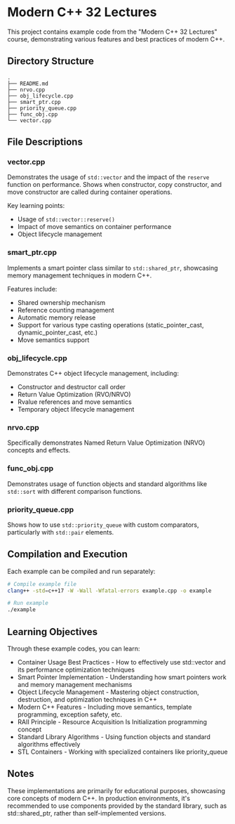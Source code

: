 # Modern C++ 32 Lectures

This project contains example code from the "Modern C++ 32 Lectures" course, demonstrating various features and best practices of modern C++.

## Directory Structure

```
.
├── README.md
├── nrvo.cpp
├── obj_lifecycle.cpp
├── smart_ptr.cpp
├── priority_queue.cpp
├── func_obj.cpp
└── vector.cpp
```

## File Descriptions

### vector.cpp
Demonstrates the usage of `std::vector` and the impact of the `reserve` function on performance. Shows when constructor, copy constructor, and move constructor are called during container operations.

Key learning points:
- Usage of `std::vector::reserve()`
- Impact of move semantics on container performance
- Object lifecycle management

### smart_ptr.cpp
Implements a smart pointer class similar to `std::shared_ptr`, showcasing memory management techniques in modern C++.

Features include:
- Shared ownership mechanism
- Reference counting management
- Automatic memory release
- Support for various type casting operations (static_pointer_cast, dynamic_pointer_cast, etc.)
- Move semantics support

### obj_lifecycle.cpp
Demonstrates C++ object lifecycle management, including:
- Constructor and destructor call order
- Return Value Optimization (RVO/NRVO)
- Rvalue references and move semantics
- Temporary object lifecycle management

### nrvo.cpp
Specifically demonstrates Named Return Value Optimization (NRVO) concepts and effects.

### func_obj.cpp
Demonstrates usage of function objects and standard algorithms like `std::sort` with different comparison functions.

### priority_queue.cpp
Shows how to use `std::priority_queue` with custom comparators, particularly with `std::pair` elements.

## Compilation and Execution

Each example can be compiled and run separately:

```bash
# Compile example file
clang++ -std=c++17 -W -Wall -Wfatal-errors example.cpp -o example

# Run example
./example
```

## Learning Objectives
Through these example codes, you can learn:

- Container Usage Best Practices - How to effectively use std::vector and its performance optimization techniques
- Smart Pointer Implementation - Understanding how smart pointers work and memory management mechanisms
- Object Lifecycle Management - Mastering object construction, destruction, and optimization techniques in C++
- Modern C++ Features - Including move semantics, template programming, exception safety, etc.
- RAII Principle - Resource Acquisition Is Initialization programming concept
- Standard Library Algorithms - Using function objects and standard algorithms effectively
- STL Containers - Working with specialized containers like priority_queue

## Notes

These implementations are primarily for educational purposes, showcasing core concepts of modern C++. In production environments, it's recommended to use components provided by the standard library, such as std::shared_ptr, rather than self-implemented versions.